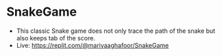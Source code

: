 # SnakeGame
- This classic Snake game does not only trace the path of the snake but also keeps tab of the score.
- Live: https://replit.com/@mariyaaghafoor/SnakeGame



